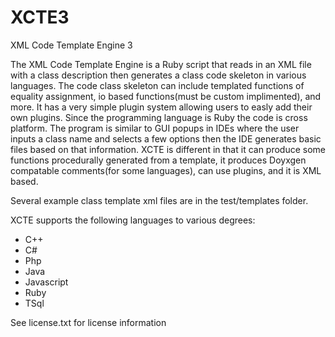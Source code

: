 # XCTE3
XML Code Template Engine 3

The XML Code Template Engine is a Ruby script that reads in an XML file with a class
description then generates a class code skeleton in various languages. The code class skeleton 
can include templated functions of equality assignment, io based functions(must be custom
implimented), and more. It has a very simple plugin system allowing users to easly add 
their own plugins. Since the programming language is Ruby the code is cross platform. The 
program is similar to GUI popups in IDEs where the user inputs a class name and selects a 
few options then the IDE generates basic files based on that information. XCTE is 
different in that it can produce some functions procedurally generated from a template, 
it produces Doyxgen compatable comments(for some languages), can use plugins, and it is XML based.

Several example class template xml files are in the test/templates folder.

XCTE supports the following languages to various degrees:

* C++
* C#
* Php
* Java
* Javascript
* Ruby
* TSql

See license.txt for license information
